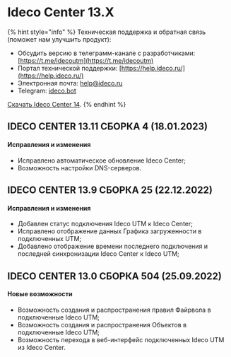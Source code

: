 # Ideco Center 13.Х

{% hint style="info" %}
Техническая поддержка и обратная связь (поможет нам улучшить продукт):
* Обсудить версию в телеграмм-канале с разработчиками: [https://t.me/idecoutm](https://t.me/idecoutm)
* Портал технической поддержки: [https://help.ideco.ru/](https://help.ideco.ru/)
* Электронная почта: help@ideco.ru
* Telegram: [ideco.bot](https://telegram.im/@ideco_support_bot)

[Скачать Ideco Center 14](https://my.ideco.ru/). 
{% endhint %}

## **IDECO CENTER 13.11 СБОРКА 4 (18.01.2023)**

#### **Исправления и изменения**

* Исправлено автоматическое обновление Ideco Center;
* Возможность настройки DNS-серверов.

## **IDECO CENTER 13.9 СБОРКА 25 (22.12.2022)**

#### **Исправления и изменения**
 
* Добавлен статус подключения Ideco UTM к Ideco Center; 
* Исправлено отображение данных Графика загруженности в подключенных UTM; 
* Добавлено отображение времени последнего подключения и последней синхронизации Ideco Center к Ideco UTM; 

## **IDECO CENTER 13.0 СБОРКА 504 (25.09.2022)**

#### Новые возможности

* Возможность создания и распространения правил Файрвола в подключенные Ideco UTM;
* Возможность создания и распространения Объектов в подключенные Ideco UTM;
* Возможность перехода в веб-интерфейс подключенных Ideco UTM из Ideco Center.
